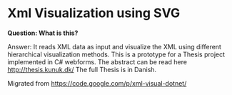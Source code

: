 # Xml Visualization using SVG

**Question: What is this?**

Answer: It reads XML data as input and visualize the XML using different hierarchical visualization methods. This is a prototype for a Thesis project implemented in C# webforms. The abstract can be read here http://thesis.kunuk.dk/ The full Thesis is in Danish.


Migrated from 
https://code.google.com/p/xml-visual-dotnet/
